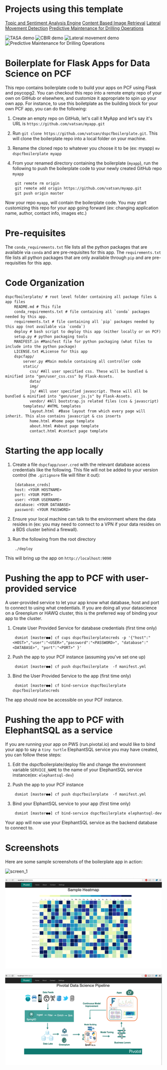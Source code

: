 Projects using this template
=============================

[Topic and Sentiment Analysis Engine](https://github.com/pivotalsoftware/tasa)
[Content Based Image Retrieval](https://github.com/gautamsm/cbirapp/)
[Lateral Movement Detection](https://github.com/pivotalsoftware/dsmlatmov)
[Predictive Maintenance for Drilling Operations](https://github.com/pivotalsoftware/dsmiot)

![TASA demo](https://github.com/pivotalsoftware/tasa/raw/gh-pages/images/tasacf_animated_highres.gif)
![CBIR demo](https://github.com/gautamsm/cbirapp/raw/gh-pages/images/cbirapp_animated.gif)
![Lateral movement demo](https://github.com/pivotalsoftware/dsmlatmov/raw/gh-pages/img/dsmlatmov_1080p.gif)
![Predictive Maintenance for Drilling Operations](https://github.com/pivotalsoftware/dsmiot/raw/gh-pages/img/predim_1080p.gif)


Boilerplate for Flask Apps for Data Science on PCF
===================================================

This repo contains boilerplate code to build your apps on PCF using Flask and psycopg2.
You can checkout this repo into a remote empty repo of your own on GitHub or elsewhere, and customize it appropriate to spin up your own app.
For instance, to use this boiletplate as the building block for your own PCF app, you can do the following:

1. Create an empty repo on GitHub, let's call it MyApp and let's say it's URL is `https://github.com/vatsan/myapp.git`
2. Run `git clone https://github.com/vatsan/dspcfboilerplate.git`. This will clone the boilerplate repo into a local folder on your machine.
3. Rename the cloned repo to whatever you choose it to be (ex: myapp) `mv dspcfboilerplate myapp`
4. From your renamed directory containing the boilerplate (`myapp`), run the following to push the boilerplate code to your newly created GitHub repo `myapp`

        git remote rm origin
        git remote add origin https://github.com/vatsan/myapp.git
        git push origin master


Now your repo `myapp`, will contain the boilerplate code. You may start customizing this repo for your app going forward (ex: changing application name, author, contact info, images etc.)

Pre-requisites
==============

The `conda_requirements.txt` file lists all the python packages that are available via `conda` and are pre-requisites for this app.
The `requirements.txt` file lists all python packages that are only available through `pip` and are pre-requisities for this app.

Code Organization
==================

    dspcfboilerplate/ # root level folder containing all package files & app files
        README.md # This file
        conda_requirements.txt # file containing all `conda` packages needed by this app.
        requirements.txt # file containing all `pip` packages needed by this app (not available via `conda`)
        deploy # bash script to deploy this app (either locally or on PCF)
        setup.py # python packaging tools
        MANIFEST.in #Manifest file for python packaging (what files to include into the python package)
        LICENSE.txt #License for this app    
        dspcfapp/
            server.py #Main module containing all controller code
            static/
               css/ #All user specified css. These will be bundled & minified into "gen/user_css.css" by Flask-Assets.    
               data/   
               img/    
               js/ #All user specified javascript. These will all be bundled & minified into "gen/user_js.js" by Flask-Assets.    
               vendor/ #All bootstrap.js related files (css & javascript)
            templates/ #HTML templates
               layout.html  #Base layout from which every page will inherit. This also contains javascript & css inserts
               home.html #home page template
               about.html #about page template
               contact.html #contact page template


Starting the app locally
========================

1. Create a file ```dspcfapp/user.cred``` with the relevant database access credentials like the following. This file will not be added to your version control (the `.gitignore` file will filter it out):

        [database_creds]
        host: <YOUR HOSTNAME>
        port: <YOUR PORT>
        user: <YOUR USERNAME>
        database: <YOUR DATABASE>
        password: <YOUR PASSWORD>


2. Ensure your local machine can talk to the environment where the data resides in (ex: you may need to connect to a VPN if your data resides on a BDS cluster behind a firewall).
3. Run the following from the root directory

        ./deploy

This will bring up the app on `http://localhost:9090`

Pushing the app to PCF with user-provided service
==================================================

A user-provided service to let your app know what database, host and port to connect to using what credentials.
If you are doing all your datascience on a Greenplum or HAWQ cluster, this is the preferred way of binding your app to the cluster.

1. Create User Provided Service for database credentials (first time only)

        dsmiot [master●●] cf cups dspcfboilerplatecreds -p '{"host":"<HOST>","user":"<USER>","password":"<PASSWORD>", "database":"<DATABASE>", "port":"<PORT>" }'

2. Push the app to your PCF instance (assuming you've set one up)

        dsmiot [master●●] cf push dspcfboilerplate  -f manifest.yml    

3. Bind the User Provided Service to the app (first time only)

        dsmiot [master●●] cf bind-service dspcfboilerplate dspcfboilerplatecreds

The app should now be accessible on your PCF instance. 

Pushing the app to PCF with ElephantSQL as a service
=====================================================

If you are running your app on PWS (run.pivotal.io) and would like to bind your app to say a `tiny turtle` ElephantSQL service you may have created, you can follow these steps:

1. Edit the dspcfboilerplate/deploy file and change the environment variable `SERVICE_NAME` to the name of your ElephantSQL service instance(ex: `elephantsql-dev`)

2. Push the app to your PCF instance

        dsmiot [master●●] cf push dspcfboilerplate  -f manifest.yml

3. Bind your ElphantSQL service to your app (first time only)
	
        dsmiot [master●●] cf bind-service dspcfboilerplate elephantsql-dev
 
Your app will now use your ElephantSQL service as the backend database to connect to.

Screenshots
============

Here are some sample screenshots of the boilerplate app in action:

![screen_1](docs/images/dspcfboilerplate_screen_1.png)

![screen_2](docs/images/dspcfboilerplate_screen_2.png)

![screen_3](docs/images/dspcfboilerplate_screen_3.png)



